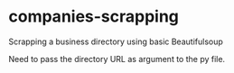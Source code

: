 # companies-scrapping
Scrapping a business directory using basic Beautifulsoup

Need to pass the directory URL as argument to the py file.
